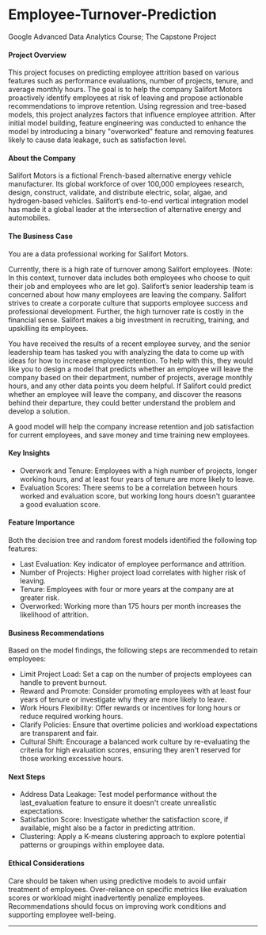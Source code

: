 # Employee-Turnover-Prediction
Google Advanced Data Analytics Course; The Capstone Project  

#### Project Overview
This project focuses on predicting employee attrition based on various features such as performance evaluations, number of projects, tenure, and average monthly hours. The goal is to help the company Salifort Motors proactively identify employees at risk of leaving and propose actionable recommendations to improve retention.
Using regression and tree-based models, this project analyzes factors that influence employee attrition. After initial model building, feature engineering was conducted to enhance the model by introducing a binary "overworked" feature and removing features likely to cause data leakage, such as satisfaction level.

#### About the Company
Salifort Motors is a fictional French-based alternative energy vehicle manufacturer. Its global workforce of over 100,000 employees research, design, construct, validate, and distribute electric, solar, algae, and hydrogen-based vehicles. Salifort’s end-to-end vertical integration model has made it a global leader at the intersection of alternative energy and automobiles. 

#### The Business Case
You are a data professional working for Salifort Motors. 

Currently, there is a high rate of turnover among Salifort employees. (Note: In this context, turnover data includes both employees who choose to quit their job and employees who are let go). Salifort’s senior leadership team is concerned about how many employees are leaving the company. Salifort strives to create a corporate culture that supports employee success and professional development. Further, the high turnover rate is costly in the financial sense. Salifort makes a big investment in recruiting, training, and upskilling its employees.

You have received the results of a recent employee survey, and the senior leadership team has tasked you with analyzing the data to come up with ideas for how to increase employee retention. To help with this, they would like you to design a model that predicts whether an employee will leave the company based on their  department, number of projects, average monthly hours, and any other data points you deem helpful. If Salifort could predict whether an employee will leave the company, and discover the reasons behind their departure, they could better understand the problem and develop a solution. 

A good model will help the company increase retention and job satisfaction for current employees, and save money and time training new employees. 

#### Key Insights
* Overwork and Tenure: Employees with a high number of projects, longer working hours, and at least four years of tenure are more likely to leave.
* Evaluation Scores: There seems to be a correlation between hours worked and evaluation score, but working long hours doesn't guarantee a good evaluation score.

#### Feature Importance
Both the decision tree and random forest models identified the following top features:

* Last Evaluation: Key indicator of employee performance and attrition.
* Number of Projects: Higher project load correlates with higher risk of leaving.
* Tenure: Employees with four or more years at the company are at greater risk.
* Overworked: Working more than 175 hours per month increases the likelihood of attrition.

#### Business Recommendations  
Based on the model findings, the following steps are recommended to retain employees:

* Limit Project Load: Set a cap on the number of projects employees can handle to prevent burnout.
* Reward and Promote: Consider promoting employees with at least four years of tenure or investigate why they are more likely to leave.
* Work Hours Flexibility: Offer rewards or incentives for long hours or reduce required working hours.
* Clarify Policies: Ensure that overtime policies and workload expectations are transparent and fair.
* Cultural Shift: Encourage a balanced work culture by re-evaluating the criteria for high evaluation scores, ensuring they aren't reserved for those working excessive hours.

#### Next Steps

* Address Data Leakage: Test model performance without the last_evaluation feature to ensure it doesn't create unrealistic expectations.
* Satisfaction Score: Investigate whether the satisfaction score, if available, might also be a factor in predicting attrition.
* Clustering: Apply a K-means clustering approach to explore potential patterns or groupings within employee data.

#### Ethical Considerations
Care should be taken when using predictive models to avoid unfair treatment of employees. Over-reliance on specific metrics like evaluation scores or workload might inadvertently penalize employees. Recommendations should focus on improving work conditions and supporting employee well-being.  

---
